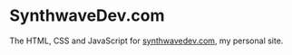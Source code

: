 # SynthwaveDev.com

The HTML, CSS and JavaScript for [synthwavedev.com](https://synthwavedev.com), my personal site.
